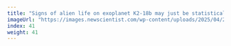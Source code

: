 ```yaml
---
title: "Signs of alien life on exoplanet K2-18b may just be statistical noise"
imageUrl: "https://images.newscientist.com/wp-content/uploads/2025/04/24150054/SEI_248634888.jpg?width=788"
index: 41
weight: 41
---
```


